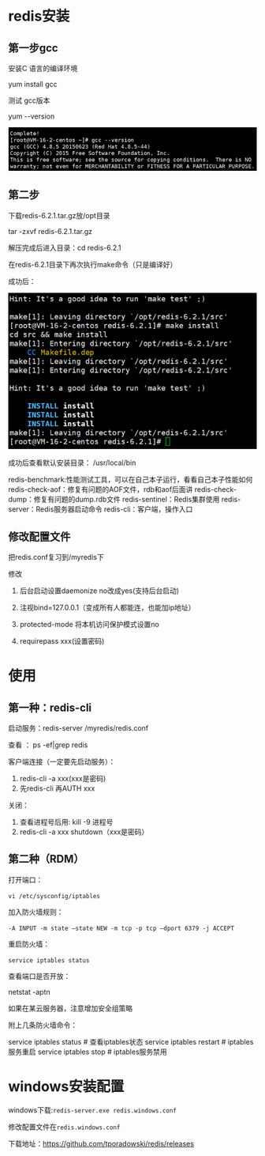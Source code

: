 # redis安装

## 第一步gcc

安装C 语言的编译环境

yum install gcc

测试 gcc版本 

yum --version

![安装第一步](../../pics/redis/安装第一步.jpg)

## 第二步

下载redis-6.2.1.tar.gz放/opt目录



tar -zxvf redis-6.2.1.tar.gz



解压完成后进入目录：cd redis-6.2.1



在redis-6.2.1目录下再次执行make命令（只是编译好）

成功后：

![安装第一步](../../pics/redis/安装第二步.jpg)



成功后查看默认安装目录： /usr/local/bin 


redis-benchmark:性能测试工具，可以在自己本子运行，看看自己本子性能如何
redis-check-aof：修复有问题的AOF文件，rdb和aof后面讲
redis-check-dump：修复有问题的dump.rdb文件
redis-sentinel：Redis集群使用
redis-server：Redis服务器启动命令
redis-cli：客户端，操作入口

## 修改配置文件

把redis.conf复习到/myredis下

修改

1. 后台启动设置daemonize no改成yes(支持后台启动)

2. 注视bind=127.0.0.1（变成所有人都能连，也能加ip地址）
3. protected-mode 将本机访问保护模式设置no
4. requirepass xxx(设置密码)



# 使用

## 第一种：redis-cli 

启动服务：redis-server /myredis/redis.conf

查看 ： ps -ef|grep redis

客户端连接（一定要先启动服务）：

1.  redis-cli -a xxx(xxx是密码)
2. 先redis-cli 再AUTH xxx

关闭：

1. 查看进程号后用: kill -9 进程号
2. redis-cli -a xxx shutdown（xxx是密码）

## 第二种（RDM）

打开端口：

`vi /etc/sysconfig/iptables`

加入防火墙规则：

`-A INPUT -m state –state NEW -m tcp -p tcp –dport 6379 -j ACCEPT`

重启防火墙：

`service iptables status`

查看端口是否开放：

netstat -aptn  



如果在某云服务器，注意增加安全组策略





附上几条防火墙命令：

service iptables status # 查看iptables状态
service iptables restart # iptables服务重启
service iptables stop  # iptables服务禁用

# windows安装配置

windows下载:`redis-server.exe redis.windows.conf`

修改配置文件在`redis.windows.conf`

下载地址：https://github.com/tporadowski/redis/releases

